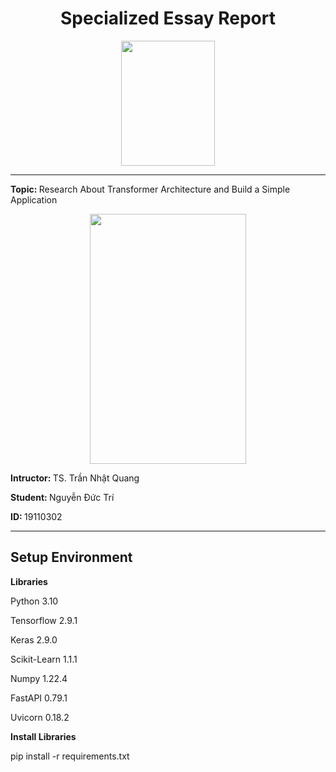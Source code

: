 <div align="center">
    <h1>Specialized Essay Report</h1>
    <img style="width:150px; height: 200px;" src="https://dongphucvina.vn/wp-content/uploads/2022/09/Logo-DH-Su-Pham-Ky-Thuat-TP-Ho-Chi-Minh-HCMUTE-623x800.webp" />
</div>
<hr />


<p><strong>Topic: </strong>Research About Transformer Architecture and Build a Simple Application</p>
<div align="center">
    <img style="width:250px; height: 400px;" src="https://machinelearningmastery.com/wp-content/uploads/2021/08/attention_research_1.png"/>
</div>
<p><strong>Intructor: </strong> TS. Trần Nhật Quang</p>
<p><strong>Student: </strong> Nguyễn Đức Trí</p>
<p><strong>ID: </strong> 19110302</p>
<hr />

<h2>Setup Environment</h2>
<strong>Libraries</strong>
<p>Python 3.10</p>
<p>Tensorflow 2.9.1</p>
<p>Keras 2.9.0</p>
<p>Scikit-Learn 1.1.1</p>
<p>Numpy 1.22.4</p>
<p>FastAPI 0.79.1</p>
<p>Uvicorn 0.18.2</p>
<strong>Install Libraries</strong>
<p>pip install -r requirements.txt</p>